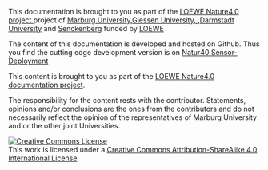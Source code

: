 This documentation is brought to you as part of the [LOEWE Nature4.0 project ](https://www.uni-marburg.de/natur40) project of [Marburg University](https://www.uni-marburg.de/de),[Giessen University, ](https://www.uni-giessen.de/index.html),[Darmstadt University](https://www.tu-darmstadt.de/) and [Senckenberg](https://www.senckenberg.de/de/institute/sbik-f/) funded by [LOEWE](https://wissenschaft.hessen.de/wissenschaft/landesprogramm-loewe) 


The content of this documentation is developed and hosted on Github. Thus you find the cutting edge development version is on [Natur40 Sensor-Deployment](https://https://nature40.github.io/sensor-deployment/)

This content is brought to you as part of the [LOEWE Nature4.0 documentation project](https://https://nature40.github.io/).

The responsibility for the content rests with the contributor. Statements, opinions and/or conclusions are the ones from the contributors and do not necessarily reflect the opinion of the representatives of Marburg University and or the other joint Universities.  

<a rel="license" href="http://creativecommons.org/licenses/by-sa/4.0/"><img alt="Creative Commons License" style="border-width:0" src="https://i.creativecommons.org/l/by-sa/4.0/88x31.png" /></a><br />This work is licensed under a <a rel="license" href="http://creativecommons.org/licenses/by-sa/4.0/">Creative Commons Attribution-ShareAlike 4.0 International License</a>.
